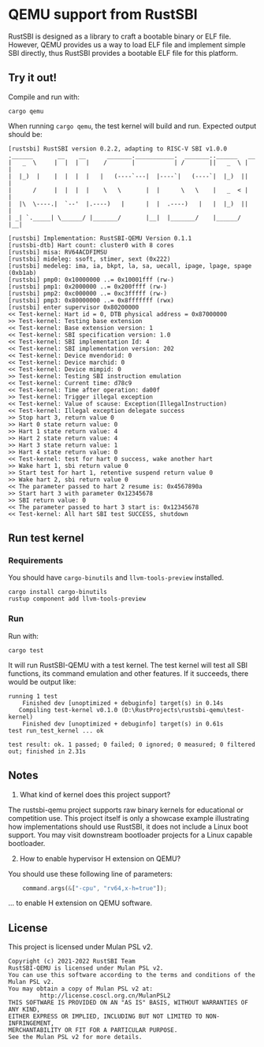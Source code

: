 # QEMU support from RustSBI

RustSBI is designed as a library to craft a bootable binary or ELF file. However, QEMU provides us a way to load ELF
file and implement simple SBI directly, thus RustSBI provides a bootable ELF file for this platform.

## Try it out!

Compile and run with:

```shell
cargo qemu
```

When running `cargo qemu`, the test kernel will build and run. Expected output should be:

```
[rustsbi] RustSBI version 0.2.2, adapting to RISC-V SBI v1.0.0
.______       __    __      _______.___________.  _______..______   __
|   _  \     |  |  |  |    /       |           | /       ||   _  \ |  |
|  |_)  |    |  |  |  |   |   (----`---|  |----`|   (----`|  |_)  ||  |
|      /     |  |  |  |    \   \       |  |      \   \    |   _  < |  |
|  |\  \----.|  `--'  |.----)   |      |  |  .----)   |   |  |_)  ||  |
| _| `._____| \______/ |_______/       |__|  |_______/    |______/ |__|

[rustsbi] Implementation: RustSBI-QEMU Version 0.1.1
[rustsbi-dtb] Hart count: cluster0 with 8 cores
[rustsbi] misa: RV64ACDFIMSU
[rustsbi] mideleg: ssoft, stimer, sext (0x222)
[rustsbi] medeleg: ima, ia, bkpt, la, sa, uecall, ipage, lpage, spage (0xb1ab)
[rustsbi] pmp0: 0x10000000 ..= 0x10001fff (rw-)
[rustsbi] pmp1: 0x2000000 ..= 0x200ffff (rw-)
[rustsbi] pmp2: 0xc000000 ..= 0xc3fffff (rw-)
[rustsbi] pmp3: 0x80000000 ..= 0x8fffffff (rwx)
[rustsbi] enter supervisor 0x80200000
<< Test-kernel: Hart id = 0, DTB physical address = 0x87000000
>> Test-kernel: Testing base extension
<< Test-kernel: Base extension version: 1
<< Test-kernel: SBI specification version: 1.0
<< Test-kernel: SBI implementation Id: 4
<< Test-kernel: SBI implementation version: 202
<< Test-kernel: Device mvendorid: 0
<< Test-kernel: Device marchid: 0
<< Test-kernel: Device mimpid: 0
>> Test-kernel: Testing SBI instruction emulation
<< Test-kernel: Current time: d78c9
<< Test-kernel: Time after operation: da00f
>> Test-kernel: Trigger illegal exception
<< Test-kernel: Value of scause: Exception(IllegalInstruction)
<< Test-kernel: Illegal exception delegate success
>> Stop hart 3, return value 0
>> Hart 0 state return value: 0
>> Hart 1 state return value: 4
>> Hart 2 state return value: 4
>> Hart 3 state return value: 1
>> Hart 4 state return value: 0
<< Test-kernel: test for hart 0 success, wake another hart
>> Wake hart 1, sbi return value 0
>> Start test for hart 1, retentive suspend return value 0
>> Wake hart 2, sbi return value 0
<< The parameter passed to hart 2 resume is: 0x4567890a
>> Start hart 3 with parameter 0x12345678
>> SBI return value: 0
<< The parameter passed to hart 3 start is: 0x12345678
<< Test-kernel: All hart SBI test SUCCESS, shutdown
```

## Run test kernel

### Requirements

You should have `cargo-binutils` and `llvm-tools-preview` installed.

```
cargo install cargo-binutils
rustup component add llvm-tools-preview
```

### Run

Run with:

```shell
cargo test
```

It will run RustSBI-QEMU with a test kernel. The test kernel will test all SBI functions, 
its command emulation and other features. If it succeeds, there would be output like:

```
running 1 test
    Finished dev [unoptimized + debuginfo] target(s) in 0.14s
   Compiling test-kernel v0.1.0 (D:\RustProjects\rustsbi-qemu\test-kernel)
    Finished dev [unoptimized + debuginfo] target(s) in 0.61s
test run_test_kernel ... ok

test result: ok. 1 passed; 0 failed; 0 ignored; 0 measured; 0 filtered out; finished in 2.31s
```

## Notes

1. What kind of kernel does this project support?

The rustsbi-qemu project supports raw binary kernels for educational or
competition use. This project itself is only a showcase example illustrating how
implementations should use RustSBI, it does not include a Linux boot support.
You may visit downstream bootloader projects for a Linux capable bootloader.

2. How to enable hypervisor H extension on QEMU?

You should use these following line of parameters:

```rust
    command.args(&["-cpu", "rv64,x-h=true"]);
```

... to enable H extension on QEMU software.

## License 

This project is licensed under Mulan PSL v2.

```text
Copyright (c) 2021-2022 RustSBI Team
RustSBI-QEMU is licensed under Mulan PSL v2.
You can use this software according to the terms and conditions of the Mulan PSL v2.
You may obtain a copy of Mulan PSL v2 at:
         http://license.coscl.org.cn/MulanPSL2
THIS SOFTWARE IS PROVIDED ON AN "AS IS" BASIS, WITHOUT WARRANTIES OF ANY KIND,
EITHER EXPRESS OR IMPLIED, INCLUDING BUT NOT LIMITED TO NON-INFRINGEMENT,
MERCHANTABILITY OR FIT FOR A PARTICULAR PURPOSE.
See the Mulan PSL v2 for more details.
```
